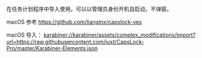 在任务计划程序中导入使用。可以以管理员身份开机自启动，不弹窗。


macOS 参考 https://github.com/lianginx/capslock-yes


macOS 导入：
<karabiner://karabiner/assets/complex_modifications/import?url=https://raw.githubusercontent.com/iuxt/CapsLock-Pro/master/Karabiner-Elements.json>

